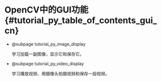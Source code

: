 # OpenCV中的GUI功能{#tutorial_py_table_of_contents_gui_cn}

- @subpage tutorial_py_image_display

  学习加载一副图像，显示它和保存它。

- @subpage tutorial_py_video_display

  学习播放视频、用摄像头拍摄视频和保存一段视频。

